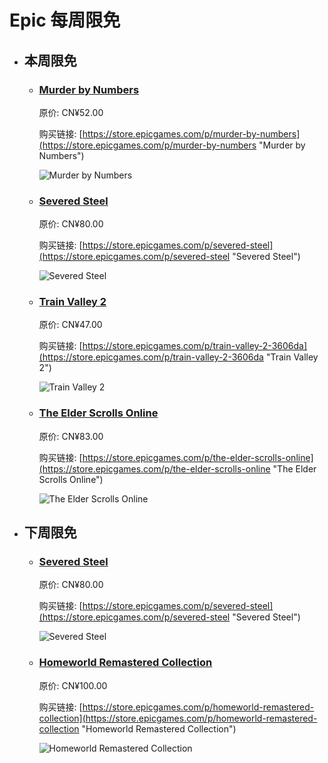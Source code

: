 # Epic 每周限免

- ## 本周限免


  - ### [Murder by Numbers](https://store.epicgames.com/p/murder-by-numbers "Murder by Numbers")

    原价: CN¥52.00

    购买链接: [https://store.epicgames.com/p/murder-by-numbers](https://store.epicgames.com/p/murder-by-numbers "Murder by Numbers")

    ![Murder by Numbers](https://cdn1.epicgames.com/a0c5d9d8a9a940e8a8f63118c7323210/offer/EGS_MurderbyNumbers_Mediatonic_S1-2560x1440-c20572a6efa8b71deac98ce598f1fc6c.jpg)


  - ### [Severed Steel](https://store.epicgames.com/p/severed-steel "Severed Steel")

    原价: CN¥80.00

    购买链接: [https://store.epicgames.com/p/severed-steel](https://store.epicgames.com/p/severed-steel "Severed Steel")

    ![Severed Steel](https://cdn1.epicgames.com/offer/5db7394e65044dd1bb083ee983e2b3a5/EGS_SeveredSteel_GreylockStudio_S1_2560x1440-7563487f2c1135a79b72a4d2c198d544)


  - ### [Train Valley 2](https://store.epicgames.com/p/train-valley-2-3606da "Train Valley 2")

    原价: CN¥47.00

    购买链接: [https://store.epicgames.com/p/train-valley-2-3606da](https://store.epicgames.com/p/train-valley-2-3606da "Train Valley 2")

    ![Train Valley 2](https://cdn1.epicgames.com/spt-assets/6d6a89f661f74d70bdc8be636c577056/train-valley-2-offer-bq0s1.jpg)


  - ### [The Elder Scrolls Online](https://store.epicgames.com/p/the-elder-scrolls-online "The Elder Scrolls Online")

    原价: CN¥83.00

    购买链接: [https://store.epicgames.com/p/the-elder-scrolls-online](https://store.epicgames.com/p/the-elder-scrolls-online "The Elder Scrolls Online")

    ![The Elder Scrolls Online](https://cdn1.epicgames.com/offer/27aa2ebdcda14b3bb8a669aab73ca55f/esowide_2560x1440-c6c2917d1d80ae3c0e6d78b92445496b)


- ## 下周限免


  - ### [Severed Steel](https://store.epicgames.com/p/severed-steel "Severed Steel")

    原价: CN¥80.00

    购买链接: [https://store.epicgames.com/p/severed-steel](https://store.epicgames.com/p/severed-steel "Severed Steel")

    ![Severed Steel](https://cdn1.epicgames.com/offer/5db7394e65044dd1bb083ee983e2b3a5/EGS_SeveredSteel_GreylockStudio_S1_2560x1440-7563487f2c1135a79b72a4d2c198d544)


  - ### [Homeworld Remastered Collection](https://store.epicgames.com/p/homeworld-remastered-collection "Homeworld Remastered Collection")

    原价: CN¥100.00

    购买链接: [https://store.epicgames.com/p/homeworld-remastered-collection](https://store.epicgames.com/p/homeworld-remastered-collection "Homeworld Remastered Collection")

    ![Homeworld Remastered Collection](https://cdn1.epicgames.com/offer/4311a0ee99724086b1a4f261b827d038/EGS_HomeworldRemasteredCollection_GearboxSoftware_S1_2560x1440-67229666a0af0fc7234542a7a7cbed78)


